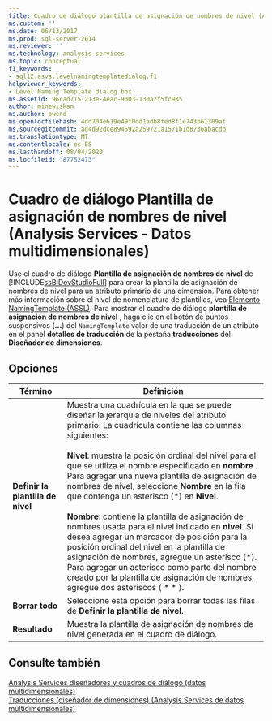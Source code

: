 ```yaml
---
title: Cuadro de diálogo plantilla de asignación de nombres de nivel (Analysis Services-datos multidimensionales) | Microsoft Docs
ms.custom: ''
ms.date: 06/13/2017
ms.prod: sql-server-2014
ms.reviewer: ''
ms.technology: analysis-services
ms.topic: conceptual
f1_keywords:
- sql12.asvs.levelnamingtemplatedialog.f1
helpviewer_keywords:
- Level Naming Template dialog box
ms.assetid: 96cad715-213e-4eac-9003-130a2f5fc985
author: minewiskan
ms.author: owend
ms.openlocfilehash: 4dd704e619e49f0dd1adb8fed8f1e743b61309af
ms.sourcegitcommit: ad4d92dce894592a259721a1571b1d8736abacdb
ms.translationtype: MT
ms.contentlocale: es-ES
ms.lasthandoff: 08/04/2020
ms.locfileid: "87752473"
---
```

# <a name="level-naming-template-dialog-box-analysis-services---multidimensional-data"></a>Cuadro de diálogo Plantilla de asignación de nombres de nivel (Analysis Services - Datos multidimensionales)
  Use el cuadro de diálogo **Plantilla de asignación de nombres de nivel** de [!INCLUDE[ssBIDevStudioFull](../includes/ssbidevstudiofull-md.md)] para crear la plantilla de asignación de nombres de nivel para un atributo primario de una dimensión. Para obtener más información sobre el nivel de nomenclatura de plantillas, vea [Elemento NamingTemplate &#40;ASSL&#41;](https://docs.microsoft.com/bi-reference/assl/properties/namingtemplate-element-assl). Para mostrar el cuadro de diálogo **plantilla de asignación de nombres de nivel** , haga clic en el botón de puntos suspensivos (**...**) del `NamingTemplate` valor de una traducción de un atributo en el panel **detalles de traducción** de la pestaña **traducciones** del **Diseñador de dimensiones**.  
  
## <a name="options"></a>Opciones  
  
|Término|Definición|  
|----------|----------------|  
|**Definir la plantilla de nivel**|Muestra una cuadrícula en la que se puede diseñar la jerarquía de niveles del atributo primario. La cuadrícula contiene las columnas siguientes:<br /><br /> **Nivel**: muestra la posición ordinal del nivel para el que se utiliza el nombre especificado en **nombre** . Para agregar una nueva plantilla de asignación de nombres de nivel, seleccione **Nombre** en la fila que contenga un asterisco (\*) en **Nivel**.<br /><br /> **Nombre**: contiene la plantilla de asignación de nombres usada para el nivel indicado en **nivel**. Si desea agregar un marcador de posición para la posición ordinal del nivel en la plantilla de asignación de nombres, agregue un asterisco (*). Para agregar un asterisco como parte del nombre creado por la plantilla de asignación de nombres, agregue dos asteriscos ( \* \* ).|  
|**Borrar todo**|Seleccione esta opción para borrar todas las filas de **Definir la plantilla de nivel**.|  
|**Resultado**|Muestra la plantilla de asignación de nombres de nivel generada en el cuadro de diálogo.|  
  
## <a name="see-also"></a>Consulte también  
 [Analysis Services diseñadores y cuadros de diálogo &#40;datos multidimensionales&#41;](analysis-services-designers-and-dialog-boxes-multidimensional-data.md)   
 [Traducciones &#40;diseñador de dimensiones&#41; &#40;Analysis Services de datos multidimensionales&#41;](translations-dimension-designer-analysis-services-multidimensional-data.md)  
  
  
